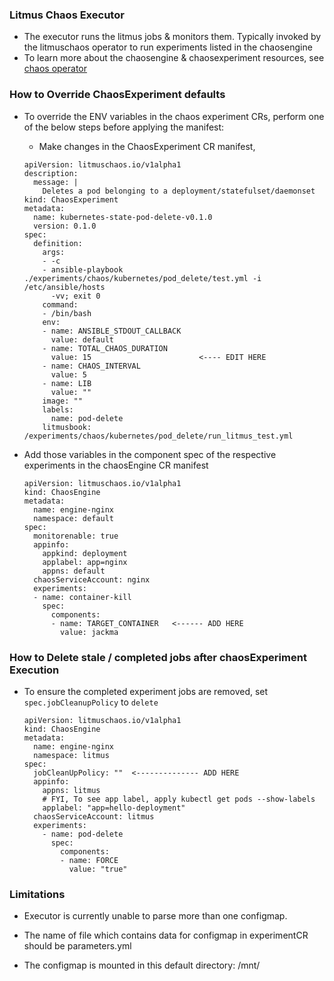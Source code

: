 ### Litmus Chaos Executor

-   The executor runs the litmus jobs & monitors them. Typically invoked by the litmuschaos operator to run
    experiments listed in the chaosengine
-   To learn more about the chaosengine & chaosexperiment resources, see [chaos operator](https://github.com/litmuschaos/chaos-operator)

### How to Override ChaosExperiment defaults

-   To override the ENV variables in the chaos experiment CRs, perform one of the below steps before applying the manifest:

    -   Make changes in the ChaosExperiment CR manifest,

    ```
    apiVersion: litmuschaos.io/v1alpha1
    description:
      message: |
        Deletes a pod belonging to a deployment/statefulset/daemonset
    kind: ChaosExperiment
    metadata:
      name: kubernetes-state-pod-delete-v0.1.0
      version: 0.1.0
    spec:
      definition:
        args:
        - -c
        - ansible-playbook ./experiments/chaos/kubernetes/pod_delete/test.yml -i /etc/ansible/hosts
          -vv; exit 0
        command:
        - /bin/bash
        env:
        - name: ANSIBLE_STDOUT_CALLBACK
          value: default
        - name: TOTAL_CHAOS_DURATION 
          value: 15                        <---- EDIT HERE
        - name: CHAOS_INTERVAL
          value: 5
        - name: LIB
          value: ""
        image: ""
        labels:
          name: pod-delete
        litmusbook: /experiments/chaos/kubernetes/pod_delete/run_litmus_test.yml
    ```    

-   Add those variables in the component spec of the respective experiments in the chaosEngine CR manifest

    ```
    apiVersion: litmuschaos.io/v1alpha1
    kind: ChaosEngine
    metadata:
      name: engine-nginx
      namespace: default
    spec:
      monitorenable: true 
      appinfo:
        appkind: deployment
        applabel: app=nginx
        appns: default    
      chaosServiceAccount: nginx
      experiments:
      - name: container-kill
        spec:
          components:
          - name: TARGET_CONTAINER   <------ ADD HERE  
            value: jackma
    ```
    
### How to Delete stale / completed jobs after chaosExperiment Execution

-   To ensure the completed experiment jobs are removed, set `spec.jobCleanupPolicy` to `delete`

    ```
    apiVersion: litmuschaos.io/v1alpha1
    kind: ChaosEngine
    metadata:
      name: engine-nginx
      namespace: litmus 
    spec:
      jobCleanUpPolicy: ""  <-------------- ADD HERE
      appinfo: 
        appns: litmus
        # FYI, To see app label, apply kubectl get pods --show-labels
        applabel: "app=hello-deployment" 
      chaosServiceAccount: litmus 
      experiments:
        - name: pod-delete
          spec:
            components:
            - name: FORCE
              value: "true"
    ```

### Limitations

-   Executor is currently unable to parse more than one configmap.

-   The name of file which contains data for configmap in experimentCR should be parameters.yml

-   The configmap is mounted in this default directory: /mnt/ 
